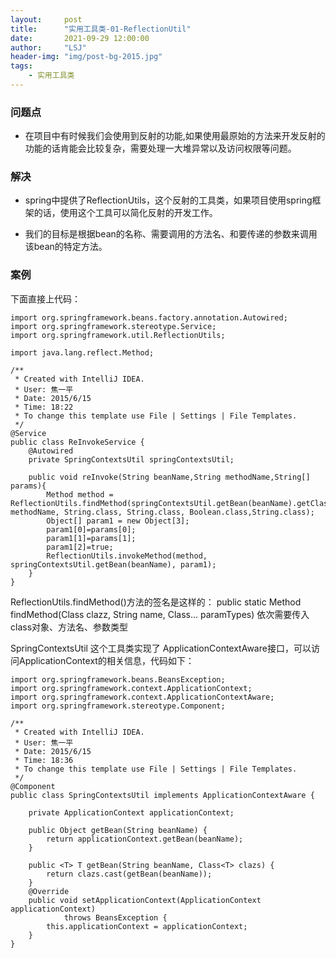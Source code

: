 ```yaml
---
layout:     post
title:      "实用工具类-01-ReflectionUtil"
date:       2021-09-29 12:00:00
author:     "LSJ"
header-img: "img/post-bg-2015.jpg"
tags:
    - 实用工具类
---
```


### 问题点

* 在项目中有时候我们会使用到反射的功能,如果使用最原始的方法来开发反射的功能的话肯能会比较复杂，需要处理一大堆异常以及访问权限等问题。



### 解决

* spring中提供了ReflectionUtils，这个反射的工具类，如果项目使用spring框架的话，使用这个工具可以简化反射的开发工作。

* 我们的目标是根据bean的名称、需要调用的方法名、和要传递的参数来调用该bean的特定方法。



### 案例

下面直接上代码：

```
import org.springframework.beans.factory.annotation.Autowired;
import org.springframework.stereotype.Service;
import org.springframework.util.ReflectionUtils;

import java.lang.reflect.Method;

/**
 * Created with IntelliJ IDEA.
 * User: 焦一平
 * Date: 2015/6/15
 * Time: 18:22
 * To change this template use File | Settings | File Templates.
 */
@Service
public class ReInvokeService {
    @Autowired
    private SpringContextsUtil springContextsUtil;

    public void reInvoke(String beanName,String methodName,String[] params){
        Method method = ReflectionUtils.findMethod(springContextsUtil.getBean(beanName).getClass(), methodName, String.class, String.class, Boolean.class,String.class);
        Object[] param1 = new Object[3];
        param1[0]=params[0];
        param1[1]=params[1];
        param1[2]=true;
        ReflectionUtils.invokeMethod(method, springContextsUtil.getBean(beanName), param1);
    }
}
```



ReflectionUtils.findMethod()方法的签名是这样的：
public static Method findMethod(Class<?> clazz, String name, Class<?>... paramTypes)
依次需要传入 class对象、方法名、参数类型



SpringContextsUtil 这个工具类实现了 ApplicationContextAware接口，可以访问ApplicationContext的相关信息，代码如下：

```
import org.springframework.beans.BeansException;
import org.springframework.context.ApplicationContext;
import org.springframework.context.ApplicationContextAware;
import org.springframework.stereotype.Component;

/**
 * Created with IntelliJ IDEA.
 * User: 焦一平
 * Date: 2015/6/15
 * Time: 18:36
 * To change this template use File | Settings | File Templates.
 */
@Component
public class SpringContextsUtil implements ApplicationContextAware {

    private ApplicationContext applicationContext;

    public Object getBean(String beanName) {
        return applicationContext.getBean(beanName);
    }

    public <T> T getBean(String beanName, Class<T> clazs) {
        return clazs.cast(getBean(beanName));
    }
    @Override
    public void setApplicationContext(ApplicationContext applicationContext)
            throws BeansException {
        this.applicationContext = applicationContext;
    }
}
```



 




